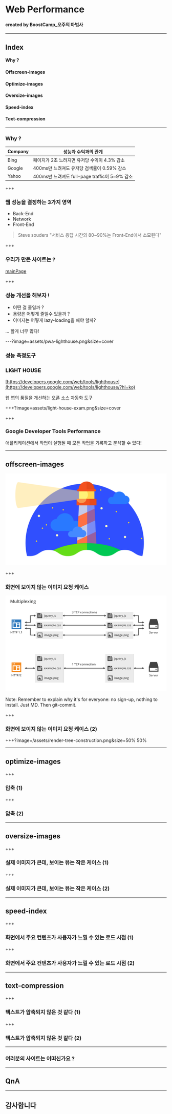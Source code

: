 # Web Performance

#### created by BoostCamp_오주의 마법사

---

## Index

#### Why ?
#### Offscreen-images
#### Optimize-images
#### Oversize-images
#### Speed-index
#### Text-compression

---

### Why ?

|Company|성능과 수익과의 관계|
|-------|---------------|
|Bing|페이지가 2초 느려지면 유저당 수익이 4.3% 감소|
|Google|400ms만 느려져도 유저당 검색률이 0.59% 감소|
|Yahoo|400ms만 느려져도 full-page traffic이 5~9% 감소|

<!-- Note:
Bing, Google, Yahoo와 같은 주요 검색 엔진에서 웹 사이트의 성능저하가 비즈니스에 얼마나 영향을 끼치는지에 대한 조사에 따르면, Web Performance는 웹 서비스 업체의 `수익과 직결`되기 때문에 성능을 최적화하여 속도를 개선하는 것이 굉장히 중요하다. -->

+++

### 웹 성능을 결정하는 3가지 영역

* Back-End
* Network
* Front-End

> Steve souders "서비스 응답 시간의 80~90%는 Front-End에서 소모된다"

+++

### 우리가 만든 사이트는 ?

[mainPage](/assets/main-page-performance.png)

+++ 

### 성능 개선을 해보자 !

* 어떤 걸 줄일까 ?
* 용량은 어떻게 줄일수 있을까 ?
* 이미지는 어떻게 lazy-loading을 해야 할까?

... 할게 너무 많다! 

---?image=assets/pwa-lighthouse.png&size=cover

<h3 style="font-family: Helvetica Neue; font-weight: bold; color:#000000">성능 측정도구</h3>
<h3 style="font-family: Helvetica Neue; font-weight: bold; color:#000000">LIGHT HOUSE</h3>

[https://developers.google.com/web/tools/lighthouse](https://developers.google.com/web/tools/lighthouse/?hl=ko)  

웹 앱의 품질을 개선하는 오픈 소스 자동화 도구

+++?image=assets/light-house-exam.png&size=cover


+++

### Google Developer Tools Performance

애플리케이션에서 작업이 실행될 때 모든 작업을 기록하고 분석할 수 있다!

---

## offscreen-images

![LIGHTHOUSE](/assets/pwa-lighthouse.png)

+++

### 화면에 보이지 않는 이미지 요청 케이스
![HTTP1-HTTP2](/assets/http1-http2.png)

Note:
Remember to explain why it's for everyone: no sign-up, nothing to install.
Just MD. Then git-commit.

+++

### 화면에 보이지 않는 이미지 요청 케이스 (2)

+++?image=/assets/render-tree-construction.png&size=50% 50%

---

## optimize-images

+++

### 압축 (1)

+++

### 압축 (2)

---

## oversize-images

+++

### 실제 이미지가 큰데, 보이는 뷰는 작은 케이스 (1)

+++

### 실제 이미지가 큰데, 보이는 뷰는 작은 케이스 (2)

---

## speed-index

+++

### 화면에서 주요 컨텐츠가 사용자가 느낄 수 있는 로드 시점 (1)

+++

### 화면에서 주요 컨텐츠가 사용자가 느낄 수 있는 로드 시점 (2)

---

## text-compression

+++

### 텍스트가 압축되지 않은 것 같다 (1)

+++

### 텍스트가 압축되지 않은 것 같다 (2)

---

### 여러분의 사이트는 어떠신가요 ?

---

## QnA

---

## 감사합니다